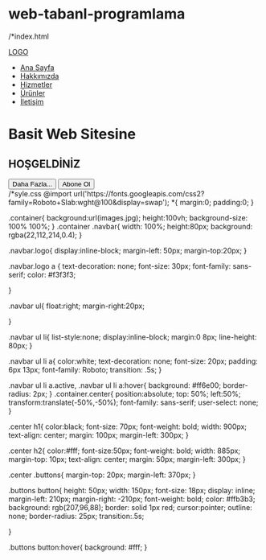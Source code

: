 # web-tabanl-programlama
/*index.html
<!DOCTYPE html>
<html lang="en">

<head>
    <meta charset="UTF-8">
    <meta http-equiv="X-UA-Compatible" content="IE=edge">
    <meta name="viewport" content="width=device-width, initial-scale=1.0">
    <title>Basit Web Sitesi-1</title>
    <link rel="stylesheet" href="style.css">
</head>
<body>
    <div class="container">
        <div class="navbar">
           <div class="logo">
            <a href="#">LOGO</a>
           </div> 
           <Ul>
            <li><a href="#" class="active">Ana Sayfa</a></li>
            <li><a href="#">Hakkımızda</a></li>
            <li><a href="#">Hizmetler</a></li>
            <li><a href="#">Ürünler</a></li>
            <li><a href="#">İletişim</a></li>
           </Ul>
        </div>
        <div class="center">
            <h1>Basit Web Sitesine</h1>
            <h2>HOŞGELDİNİZ</h2>
            <div class="buttons">
                <button>Daha Fazla...</button>
                <button>Abone Ol</button>
            </div>
        </div>
    </div>

</div>
   
</body>
</html>
/*syle.css
@import url('https://fonts.googleapis.com/css2?family=Roboto+Slab:wght@100&display=swap');
*{
    margin:0;
    padding:0;
}

.container{
    background:url(images.jpg);
    height:100vh;
    background-size: 100% 100%;
}
.container .navbar{
    width: 100%;
    height:80px;
    background: rgba(22,112,214,0.4);
}

.navbar.logo{
    display:inline-block;
    margin-left: 50px;
    margin-top:20px;
}

.navbar.logo a {
    text-decoration: none;
    font-size: 30px;
    font-family: sans-serif;
    color: #f3f3f3;

}

.navbar ul{
    float:right;
    margin-right:20px;

}

.navbar ul li{
    list-style:none;
    display:inline-block;
    margin:0 8px;
    line-height: 80px;
}

.navbar ul li a{
    color:white;
    text-decoration: none;
    font-size: 20px;
    padding: 6px 13px;
    font-family: Roboto;
    transition: .5s;
}

.navbar ul li a.active,
.navbar ul li a:hover{
    background: #ff6e00;
    border-radius: 2px;
}
.container.center{
    position:absolute;
    top: 50%;
    left:50%;
    transform:translate(-50%,-50%);
    font-family: sans-serif;
    user-select: none;
}

.center h1{
    color:black;
    font-size: 70px;
    font-weight: bold;
    width: 900px;
    text-align: center;
    margin: 100px;
    margin-left: 300px;
}

.center h2{
    color:#fff;
    font-size:50px;
    font-weight: bold;
    width: 885px;
    margin-top: 10px;
    text-align: center;
    margin: 50px;
    margin-left: 300px;
}

.center .buttons{
    margin-top: 20px;
    margin-left: 370px;
}

.buttons button{
    height: 50px;
    width: 150px;
    font-size: 18px;
    display: inline;
    margin-left: 210px;
    margin-right: -210px;
    font-weight: bold;
    color: #ffb3b3;
    background: rgb(207,96,88);
    border: solid 1px red;
    cursor:pointer;
    outline: none;
    border-radius: 25px;
    transition:.5s;

}

.buttons button:hover{
    background: #fff;
}
